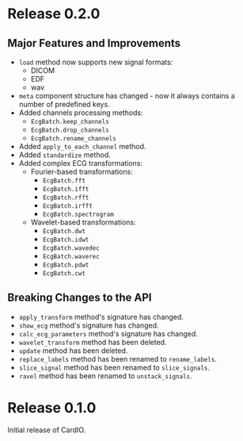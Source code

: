 # Release 0.2.0

## Major Features and Improvements
* `load` method now supports new signal formats:
	* DICOM
	* EDF
	* wav
* `meta` component structure has changed - now it always contains a number of predefined keys.
* Added channels processing methods:
	* `EcgBatch.keep_channels`
	* `EcgBatch.drop_channels`
	* `EcgBatch.rename_channels`
* Added `apply_to_each_channel` method.
* Added `standardize` method.
* Added complex ECG transformations:
	* Fourier-based transformations:
		* `EcgBatch.fft`
		* `EcgBatch.ifft`
		* `EcgBatch.rfft`
		* `EcgBatch.irfft`
		* `EcgBatch.spectrogram`
	* Wavelet-based transformations:
		* `EcgBatch.dwt`
		* `EcgBatch.idwt`
		* `EcgBatch.wavedec`
		* `EcgBatch.waverec`
		* `EcgBatch.pdwt`
		* `EcgBatch.cwt`

## Breaking Changes to the API
* `apply_transform` method's signature has changed.
* `show_ecg` method's signature has changed.
* `calc_ecg_parameters` method's signature has changed.
* `wavelet_transform` method has been deleted.
* `update` method has been deleted.
* `replace_labels` method has been renamed to `rename_labels`.
* `slice_signal` method has been renamed to `slice_signals`.
* `ravel` method has been renamed to `unstack_signals`.


# Release 0.1.0

Initial release of CardIO.
